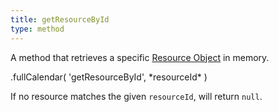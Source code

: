 ```yaml
---
title: getResourceById
type: method
---
```


A method that retrieves a specific [Resource Object](resource-object) in memory.

<div class='spec' markdown='1'>
.fullCalendar( 'getResourceById', *resourceId* )
</div>

If no resource matches the given `resourceId`, will return `null`.
